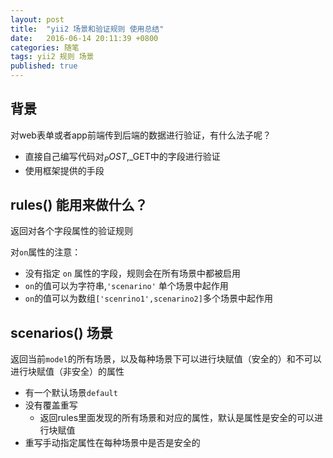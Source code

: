 ```yaml
---
layout: post
title:  "yii2 场景和验证规则 使用总结"
date:   2016-06-14 20:11:39 +0800
categories: 随笔
tags: yii2 规则 场景
published: true
---
```




## 背景

对web表单或者app前端传到后端的数据进行验证，有什么法子呢？

- 直接自己编写代码对$_POST ,$_GET中的字段进行验证
- 使用框架提供的手段

## rules() 能用来做什么？

返回对各个字段属性的验证规则

对`on`属性的注意：

- 没有指定 `on` 属性的字段，规则会在所有场景中都被启用
- `on`的值可以为字符串,`'scenarino'` 单个场景中起作用
- `on`的值可以为数组`['scenrino1',scenarino2]`多个场景中起作用

## scenarios() 场景

返回当前`model`的所有场景，以及每种场景下可以进行块赋值（安全的）和不可以进行块赋值（非安全）的属性

- 有一个默认场景`default`
- 没有覆盖重写
	+ 返回rules里面发现的所有场景和对应的属性，默认是属性是安全的可以进行块赋值
- 重写手动指定属性在每种场景中是否是安全的


